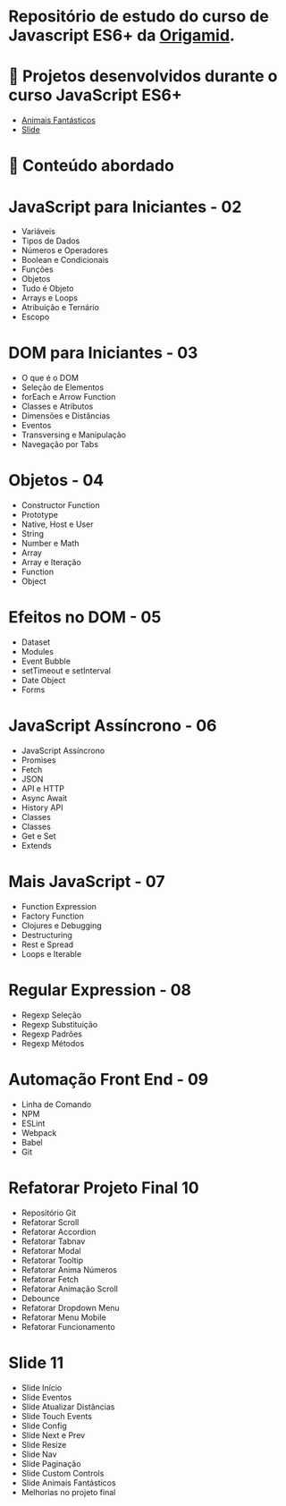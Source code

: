 

# Repositório de estudo do curso de Javascript ES6+ da [Origamid](https://www.origamid.com/curso/javascript-completo-es6/).

# :pushpin: Projetos desenvolvidos durante o curso JavaScript ES6+ 

* [Animais Fantásticos](https://github.com/gustavocastrow/animais-fantasticos)
* [Slide](https://github.com/gustavocastrow/slide)

# :rocket: Conteúdo abordado

# JavaScript para Iniciantes - 02
* Variáveis
* Tipos de Dados
* Números e Operadores
* Boolean e Condicionais
* Funções
* Objetos
* Tudo é Objeto
* Arrays e Loops
* Atribuição e Ternário
* Escopo

# DOM para Iniciantes - 03
* O que é o DOM
* Seleção de Elementos
* forEach e Arrow Function
* Classes e Atributos
* Dimensões e Distâncias
* Eventos
* Transversing e Manipulação
* Navegação por Tabs

# Objetos - 04
* Constructor Function
* Prototype
* Native, Host e User
* String
* Number e Math
* Array
* Array e Iteração
* Function
* Object


# Efeitos no DOM - 05
* Dataset
* Modules
* Event Bubble
* setTimeout e setInterval
* Date Object
* Forms

# JavaScript Assíncrono - 06
* JavaScript Assíncrono
* Promises
* Fetch
* JSON
* API e HTTP
* Async Await
* History API
* Classes
* Classes
* Get e Set
* Extends

# Mais JavaScript - 07
* Function Expression
* Factory Function
* Clojures e Debugging
* Destructuring
* Rest e Spread
* Loops e Iterable

# Regular Expression - 08
* Regexp Seleção
* Regexp Substituição
* Regexp Padrões
* Regexp Métodos

# Automação Front End - 09
* Linha de Comando
* NPM
* ESLint
* Webpack
* Babel
* Git

# Refatorar Projeto Final 10
* Repositório Git
* Refatorar Scroll
* Refatorar Accordion
* Refatorar Tabnav
* Refatorar Modal
* Refatorar Tooltip
* Refatorar Anima Números
* Refatorar Fetch
* Refatorar Animação Scroll
* Debounce
* Refatorar Dropdown Menu
* Refatorar Menu Mobile
* Refatorar Funcionamento

# Slide 11
* Slide Início
* Slide Eventos
* Slide Atualizar Distâncias
* Slide Touch Events
* Slide Config
* Slide Next e Prev
* Slide Resize
* Slide Nav
* Slide Paginação
* Slide Custom Controls
* Slide Animais Fantásticos
* Melhorias no projeto final
